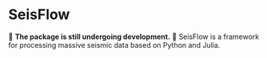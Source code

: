 # SeisFlow

🚨 **The package is still undergoing development.** 🚨
SeisFlow is a framework for processing massive seismic data based on Python and Julia.
